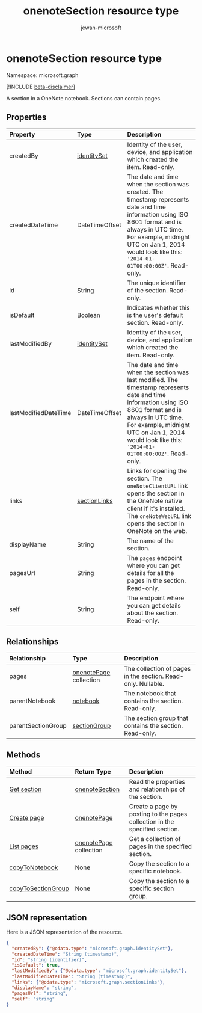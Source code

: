 ﻿---
title: "onenoteSection resource type"
description: "A section in a OneNote notebook. Sections can contain pages."
localization_priority: Normal
doc_type: resourcePageType
ms.prod: ""
author: "jewan-microsoft"
---

# onenoteSection resource type

Namespace: microsoft.graph

[!INCLUDE [beta-disclaimer](../../includes/beta-disclaimer.md)]

A section in a OneNote notebook. Sections can contain pages.

## Properties

| Property             | Type                            | Description                                                                                                                                                                                                                                                   |
| :------------------- | :------------------------------ | :------------------------------------------------------------------------------------------------------------------------------------------------------------------------------------------------------------------------------------------------------------ |
| createdBy            | [identitySet](identityset.md)   | Identity of the user, device, and application which created the item. Read-only.                                                                                                                                                                              |
| createdDateTime      | DateTimeOffset                  | The date and time when the section was created. The timestamp represents date and time information using ISO 8601 format and is always in UTC time. For example, midnight UTC on Jan 1, 2014 would look like this: `'2014-01-01T00:00:00Z'`. Read-only.       |
| id                   | String                          | The unique identifier of the section.  Read-only.                                                                                                                                                                                                             |
| isDefault            | Boolean                         | Indicates whether this is the user's default section. Read-only.                                                                                                                                                                                              |
| lastModifiedBy       | [identitySet](identityset.md)   | Identity of the user, device, and application which created the item. Read-only.                                                                                                                                                                              |
| lastModifiedDateTime | DateTimeOffset                  | The date and time when the section was last modified. The timestamp represents date and time information using ISO 8601 format and is always in UTC time. For example, midnight UTC on Jan 1, 2014 would look like this: `'2014-01-01T00:00:00Z'`. Read-only. |
| links                | [sectionLinks](sectionlinks.md) | Links for opening the section. The `oneNoteClientURL` link opens the section in the OneNote native client if it's installed. The `oneNoteWebURL` link opens the section in OneNote on the web.                                                                |
| displayName          | String                          | The name of the section.                                                                                                                                                                                                                                      |
| pagesUrl             | String                          | The `pages` endpoint where you can get details for all the pages in the section. Read-only.                                                                                                                                                                   |
| self                 | String                          | The endpoint where you can get details about the section. Read-only.                                                                                                                                                                                          |

## Relationships

| Relationship       | Type                                     | Description                                                   |
| :----------------- | :--------------------------------------- | :------------------------------------------------------------ |
| pages              | [onenotePage](onenotepage.md) collection | The collection of pages in the section.  Read-only. Nullable. |
| parentNotebook     | [notebook](notebook.md)                  | The notebook that contains the section.  Read-only.           |
| parentSectionGroup | [sectionGroup](sectiongroup.md)          | The section group that contains the section.  Read-only.      |

## Methods

| Method                                                     | Return Type                              | Description                                                                |
| :--------------------------------------------------------- | :--------------------------------------- | :------------------------------------------------------------------------- |
| [Get section](../api/section-get.md)                       | [onenoteSection](onenotesection.md)      | Read the properties and relationships of the section.                      |
| [Create page](../api/section-post-pages.md)                | [onenotePage](onenotepage.md)            | Create a page by posting to the pages collection in the specified section. |
| [List pages](../api/section-list-pages.md)                 | [onenotePage](onenotepage.md) collection | Get a collection of pages in the specified section.                        |
| [copyToNotebook](../api/section-copytonotebook.md)         | None                                     | Copy the section to a specific notebook.                                   |
| [copyToSectionGroup](../api/section-copytosectiongroup.md) | None                                     | Copy the section to a specific section group.                              |

## JSON representation

Here is a JSON representation of the resource.

<!-- {
  "blockType": "resource",
  "optionalProperties": [
    "pages",
    "parentNotebook",
    "parentSectionGroup"
  ],
  "keyProperty": "id",
  "baseType":"microsoft.graph.entity",
  "@odata.type": "microsoft.graph.onenoteSection"
}-->

```json
{
  "createdBy": {"@odata.type": "microsoft.graph.identitySet"},
  "createdDateTime": "String (timestamp)",
  "id": "string (identifier)",
  "isDefault": true,
  "lastModifiedBy": {"@odata.type": "microsoft.graph.identitySet"},
  "lastModifiedDateTime": "String (timestamp)",
  "links": {"@odata.type": "microsoft.graph.sectionLinks"},
  "displayName": "string",
  "pagesUrl": "string",
  "self": "string"
}

```

<!-- uuid: 8fcb5dbc-d5aa-4681-8e31-b001d5168d79
2015-10-25 14:57:30 UTC -->

<!--
{
  "type": "#page.annotation",
  "description": "onenoteSection resource",
  "keywords": "",
  "section": "documentation",
  "tocPath": "",
  "suppressions": []
}
-->
